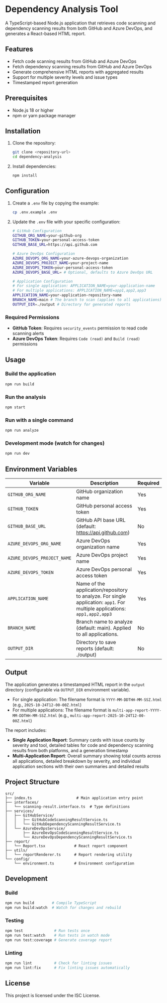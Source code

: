 # Dependency Analysis Tool

A TypeScript-based Node.js application that retrieves code scanning and dependency scanning results from both GitHub and Azure DevOps, and generates a React-based HTML report.

## Features

- Fetch code scanning results from GitHub and Azure DevOps
- Fetch dependency scanning results from GitHub and Azure DevOps
- Generate comprehensive HTML reports with aggregated results
- Support for multiple severity levels and issue types
- Timestamped report generation

## Prerequisites

- Node.js 18 or higher
- npm or yarn package manager

## Installation

1. Clone the repository:
   ```bash
   git clone <repository-url>
   cd dependency-analysis
   ```

2. Install dependencies:
   ```bash
   npm install
   ```

## Configuration

1. Create a `.env` file by copying the example:
   ```bash
   cp .env.example .env
   ```

2. Update the `.env` file with your specific configuration:
   ```bash
   # GitHub Configuration
   GITHUB_ORG_NAME=your-github-org
   GITHUB_TOKEN=your-personal-access-token
   GITHUB_BASE_URL=https://api.github.com

   # Azure DevOps Configuration
   AZURE_DEVOPS_ORG_NAME=your-azure-devops-organization
   AZURE_DEVOPS_PROJECT_NAME=your-project-name
   AZURE_DEVOPS_TOKEN=your-personal-access-token
   AZURE_DEVOPS_BASE_URL= # Optional, defaults to Azure DevOps URL

   # Application Configuration
   # For single application: APPLICATION_NAME=your-application-name
   # For multiple applications: APPLICATION_NAME=app1,app2,app3
   APPLICATION_NAME=your-application-repository-name
   BRANCH_NAME=main # The branch to scan (applies to all applications)
   OUTPUT_DIR=./output # Directory for generated reports
   ```

### Required Permissions

- **GitHub Token**: Requires `security_events` permission to read code scanning alerts
- **Azure DevOps Token**: Requires `Code (read)` and `Build (read)` permissions

## Usage

### Build the application
```bash
npm run build
```

### Run the analysis
```bash
npm start
```

### Run with a single command
```bash
npm run analyze
```

### Development mode (watch for changes)
```bash
npm run dev
```

## Environment Variables

| Variable | Description | Required |
|----------|-------------|----------|
| `GITHUB_ORG_NAME` | GitHub organization name | Yes |
| `GITHUB_TOKEN` | GitHub personal access token | Yes |
| `GITHUB_BASE_URL` | GitHub API base URL (default: https://api.github.com) | No |
| `AZURE_DEVOPS_ORG_NAME` | Azure DevOps organization name | Yes |
| `AZURE_DEVOPS_PROJECT_NAME` | Azure DevOps project name | Yes |
| `AZURE_DEVOPS_TOKEN` | Azure DevOps personal access token | Yes |
| `APPLICATION_NAME` | Name of the application/repository to analyze. For single application: `app1`. For multiple applications: `app1,app2,app3` | Yes |
| `BRANCH_NAME` | Branch name to analyze (default: main). Applied to all applications. | No |
| `OUTPUT_DIR` | Directory to save reports (default: ./output) | No |

## Output

The application generates a timestamped HTML report in the `output` directory (configurable via `OUTPUT_DIR` environment variable).

- For single application: The filename format is `YYYY-MM-DDTHH-MM-SSZ.html` (e.g., `2025-10-24T12-00-00Z.html`)
- For multiple applications: The filename format is `multi-app-report-YYYY-MM-DDTHH-MM-SSZ.html` (e.g., `multi-app-report-2025-10-24T12-00-00Z.html`)

The report includes:
- **Single Application Report**: Summary cards with issue counts by severity and tool, detailed tables for code and dependency scanning results from both platforms, and a generation timestamp
- **Multi-Application Report**: Overall summary showing total counts across all applications, detailed breakdown by severity, and individual application sections with their own summaries and detailed results

## Project Structure

```
src/
├── index.ts                    # Main application entry point
├── interfaces/
│   └── scanning-result.interface.ts  # Type definitions
├── services/
│   ├── GitHubService/
│   │   ├── GitHubCodeScanningResultService.ts
│   │   └── GitHubDependencyScanningResultService.ts
│   └── AzureDevOpsService/
│       ├── AzureDevOpsCodeScanningResultService.ts
│       └── AzureDevOpsDependencyScanningResultService.ts
├── report/
│   └── Report.tsx             # React report component
├── utils/
│   └── reportRenderer.ts      # Report rendering utility
└── config/
    └── environment.ts         # Environment configuration
```

## Development

### Build
```bash
npm run build        # Compile TypeScript
npm run build:watch  # Watch for changes and rebuild
```

### Testing
```bash
npm test              # Run tests once
npm run test:watch    # Run tests in watch mode
npm run test:coverage # Generate coverage report
```

### Linting
```bash
npm run lint          # Check for linting issues
npm run lint:fix      # Fix linting issues automatically
```

## License

This project is licensed under the ISC License.